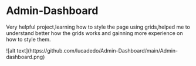 # Admin-Dashboard

<p>Very helpful project,learning how to style the page using grids,helped me to understand better how the grids works and gainning more experience on how to style them.</p>
![alt text](https://github.com/lucadedo/Admin-Dashboard/main/Admin-dashboard.png)
